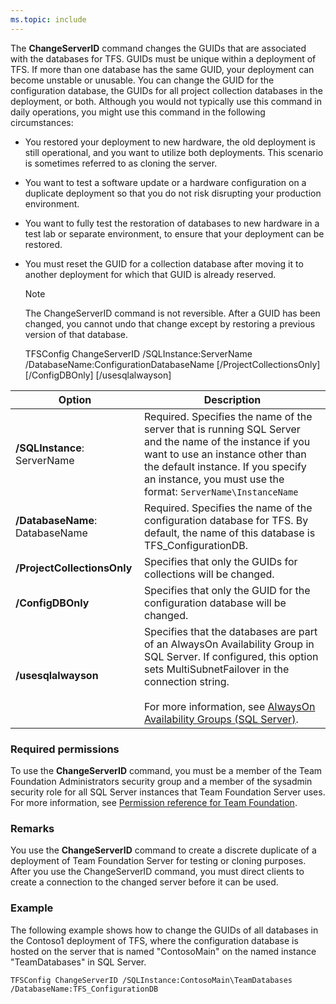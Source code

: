 ```yaml
---
ms.topic: include
---
```


The **ChangeServerID** command changes the GUIDs that are associated with the databases for TFS.
GUIDs must be unique within a deployment of TFS. If more than one database has the same GUID, your deployment can become unstable or unusable.
You can change the GUID for the configuration database, the GUIDs for all project collection databases in the deployment, or both.
Although you would not typically use this command in daily operations, you might use this command in the following circumstances:

-   You restored your deployment to new hardware, the old deployment is still operational, and you want to utilize both deployments. This scenario is sometimes referred to as cloning the server.

-   You want to test a software update or a hardware configuration on a duplicate deployment so that you do not risk disrupting your production environment.

-   You want to fully test the restoration of databases to new hardware in a test lab or separate environment, to ensure that your deployment can be restored.

-   You must reset the GUID for a collection database after moving it to another deployment for which that GUID is already reserved.

    > [!NOTE]
	>The ChangeServerID command is not reversible. After a GUID has been changed, you cannot undo that change except by restoring a previous version of that database.
	
	TFSConfig ChangeServerID /SQLInstance:ServerName /DatabaseName:ConfigurationDatabaseName
		[/ProjectCollectionsOnly] [/ConfigDBOnly] [/usesqlalwayson]

<table>
	<thead>
		<tr>
			<th>Option</th>
			<th>Description</th>
		</tr>
	</thead>
	<tbody>
		<tr>
            <td><strong>/SQLInstance</strong>: ServerName</td>
            <td>Required. Specifies the name of the server that is running SQL Server and the name of the instance if you want to use an instance other than the default instance. If you specify an instance, you must use the format: <code>ServerName\InstanceName</code></td>
		</tr>
		<tr>
            <td><strong>/DatabaseName</strong>: DatabaseName</td>
			<td>Required. Specifies the name of the configuration database for TFS. By default, the name of this database is TFS_ConfigurationDB.</td>
		</tr>
		<tr>
            <td><strong>/ProjectCollectionsOnly</strong></td>
			<td>Specifies that only the GUIDs for collections will be changed.</td>
		</tr>
		<tr>
            <td><strong>/ConfigDBOnly</strong></td>
			<td>Specifies that only the GUID for the configuration database will be changed.</td>
		</tr>
		<tr>
            <td><strong>/usesqlalwayson</strong></td>
			<td>Specifies that the databases are part of an AlwaysOn Availability Group in SQL Server. If configured, this option sets MultiSubnetFailover in the connection string.<br /><br />For more information, see <a href="http://msdn.microsoft.com/library/hh510230.aspx">AlwaysOn Availability Groups (SQL Server)</a>.</td>
		</tr>
	</tbody>
</table>

### Required permissions

To use the **ChangeServerID** command, you must be a member of the Team Foundation Administrators security group and a member of the sysadmin security role for all SQL Server instances that Team Foundation Server uses. For more information, see [Permission reference for Team Foundation](/azure/devops/security/permissions).

### Remarks

You use the **ChangeServerID** command to create a discrete duplicate of a deployment of Team Foundation Server for testing or cloning purposes. After you use the ChangeServerID command, you must direct clients to create a connection to the changed server before it can be used.

### Example

The following example shows how to change the GUIDs of all databases in the Contoso1 deployment of TFS, where the configuration database is hosted on the server that is named "ContosoMain" on the named instance "TeamDatabases" in SQL Server.

    TFSConfig ChangeServerID /SQLInstance:ContosoMain\TeamDatabases /DatabaseName:TFS_ConfigurationDB
